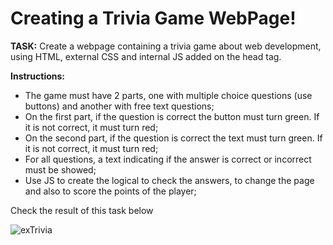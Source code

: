 <h1>Creating a Trivia Game WebPage!</h1>
<p><b>TASK:</b> Create a webpage containing a trivia game about web development, using HTML, external CSS and internal JS added on the head tag.</p>

<p><b>Instructions:</b>
<ul>
<li>The game must have 2 parts, one with multiple choice questions (use buttons) and another with free text questions;</li>
<li>On the first part, if the question is correct the button must turn green. If it is not correct, it must turn red;</li>
<li>On the second part, if the question is correct the text must turn green. If it is not correct, it must turn red;</li>
<li>For all questions, a text indicating if the answer is correct or incorrect must be showed;</li>
<li>Use JS to create the logical to check the answers, to change the page and also to score the points of the player;</li>
</ul>

<p>Check the result of this task below</p>


![exTrivia](https://user-images.githubusercontent.com/109366042/210260661-a7e3a93a-124f-4263-b1bd-3b34bfebf6e8.gif)
